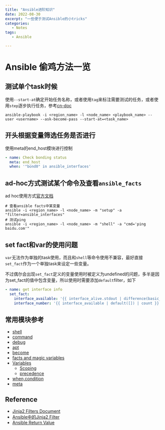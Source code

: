 ```yaml
---
title: "Ansible进阶知识"
date: 2022-08-30
excerpt: "一些便于测试Ansible的小tricks"
categories: 
   - Notes
tags:
   - Ansible

---
```




# Ansible 偷鸡方法一览

## 测试单个task时候

使用`--start-at`确定开始任务名称，或者使用`tag`来标注需要测试的任务，或者使用`step`逐步执行任务，参考[cn-doc](http://www.ansible.com.cn/docs/playbooks_startnstep.html)

```shell
ansible-playbook -i <region_name> -l <node_name> <playbook_name> --user <username> --ask-become-pass --start-at=<task_name>
```

## 开头根据变量筛选任务是否进行

使用meta的end_host模块进行控制

```yaml
- name: Check bonding status
  meta: end_host
  when: '"bond0" in ansible_interfaces'
```

## ad-hoc方式测试某个命令及查看`ansible_facts`

ad hoc使用方式[官方文档](https://docs.ansible.com/ansible/latest/user_guide/intro_adhoc.html)

```shell
# 查看ansible facts中某变量
ansible -i <region_name> -l <node_name> -m "setup" -a "filter=ansible_interfaces"
# 测试ping
ansible -i <region_name> -l <node_name> -m "shell" -a "cmd='ping baidu.com'"
```

## set fact和var的使用问题

`var`无法作为单独的task使用，而且和`shell`等命令使用不兼容，最好直接`set_fact`作为一个单独task来设定一些变量。

不过偶尔会出现`set_fact`定义的变量使用时被定义为undefined的问题，多半是因为set_fact的值中包含变量，所以使用时需要添加`default`filter，如下

```yaml
- name: get interface info
  set_fact:
    interface_available: '{{ interface_alive.stdout | difference(basic_interfaces) }}'
    interface_number: '{{ interface_available | default([]) | count }}'
```

## 常用模块参考

- [shell](https://docs.ansible.com/ansible/latest/collections/ansible/builtin/shell_module.html)
- [command](https://docs.ansible.com/ansible/latest/collections/ansible/builtin/command_module.html)
- [debug](https://docs.ansible.com/ansible/latest/collections/ansible/builtin/debug_module.html)
- [apt](https://docs.ansible.com/ansible/latest/collections/ansible/builtin/apt_module.html)
- [become](https://docs.ansible.com/ansible/latest/user_guide/become.html)
- [facts and magic variables](https://docs.ansible.com/ansible/latest/user_guide/playbooks_vars_facts.html)
- [Variables](https://docs.ansible.com/ansible/latest/user_guide/playbooks_variables.html)
  - [Scoping](https://docs.ansible.com/ansible/latest/user_guide/playbooks_variables.html#scoping-variables)
  - [precedence](https://docs.ansible.com/ansible/latest/user_guide/playbooks_variables.html#scoping-variables)
- [when,condition](https://docs.ansible.com/ansible/latest/user_guide/playbooks_conditionals.html#conditionals-based-on-ansible-facts)
- [meta](https://docs.ansible.com/ansible/latest/collections/ansible/builtin/meta_module.html)

## Reference

- [Jinja2 Filters Document](https://ansible-docs.readthedocs.io/zh/stable-2.0/rst/playbooks_filters.html#filters-often-used-with-conditionals)
- [Ansible中的Jinja2 Filter](https://www.cnblogs.com/ccbloom/p/15508645.html)
- [Ansible Return Value](https://docs.ansible.com/ansible/latest/reference_appendices/common_return_values.html)